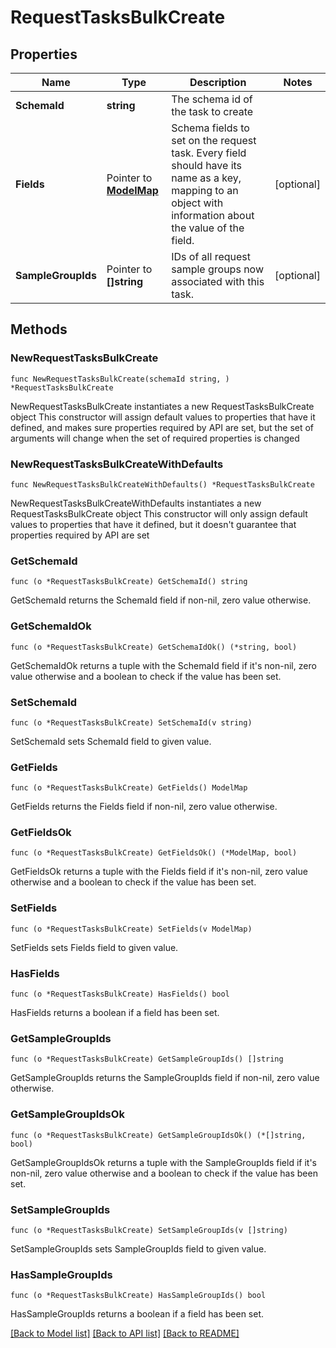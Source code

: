# RequestTasksBulkCreate

## Properties

Name | Type | Description | Notes
------------ | ------------- | ------------- | -------------
**SchemaId** | **string** | The schema id of the task to create | 
**Fields** | Pointer to [**ModelMap**](map.md) | Schema fields to set on the request task. Every field should have its name as a key, mapping to an object with information about the value of the field.  | [optional] 
**SampleGroupIds** | Pointer to **[]string** | IDs of all request sample groups now associated with this task. | [optional] 

## Methods

### NewRequestTasksBulkCreate

`func NewRequestTasksBulkCreate(schemaId string, ) *RequestTasksBulkCreate`

NewRequestTasksBulkCreate instantiates a new RequestTasksBulkCreate object
This constructor will assign default values to properties that have it defined,
and makes sure properties required by API are set, but the set of arguments
will change when the set of required properties is changed

### NewRequestTasksBulkCreateWithDefaults

`func NewRequestTasksBulkCreateWithDefaults() *RequestTasksBulkCreate`

NewRequestTasksBulkCreateWithDefaults instantiates a new RequestTasksBulkCreate object
This constructor will only assign default values to properties that have it defined,
but it doesn't guarantee that properties required by API are set

### GetSchemaId

`func (o *RequestTasksBulkCreate) GetSchemaId() string`

GetSchemaId returns the SchemaId field if non-nil, zero value otherwise.

### GetSchemaIdOk

`func (o *RequestTasksBulkCreate) GetSchemaIdOk() (*string, bool)`

GetSchemaIdOk returns a tuple with the SchemaId field if it's non-nil, zero value otherwise
and a boolean to check if the value has been set.

### SetSchemaId

`func (o *RequestTasksBulkCreate) SetSchemaId(v string)`

SetSchemaId sets SchemaId field to given value.


### GetFields

`func (o *RequestTasksBulkCreate) GetFields() ModelMap`

GetFields returns the Fields field if non-nil, zero value otherwise.

### GetFieldsOk

`func (o *RequestTasksBulkCreate) GetFieldsOk() (*ModelMap, bool)`

GetFieldsOk returns a tuple with the Fields field if it's non-nil, zero value otherwise
and a boolean to check if the value has been set.

### SetFields

`func (o *RequestTasksBulkCreate) SetFields(v ModelMap)`

SetFields sets Fields field to given value.

### HasFields

`func (o *RequestTasksBulkCreate) HasFields() bool`

HasFields returns a boolean if a field has been set.

### GetSampleGroupIds

`func (o *RequestTasksBulkCreate) GetSampleGroupIds() []string`

GetSampleGroupIds returns the SampleGroupIds field if non-nil, zero value otherwise.

### GetSampleGroupIdsOk

`func (o *RequestTasksBulkCreate) GetSampleGroupIdsOk() (*[]string, bool)`

GetSampleGroupIdsOk returns a tuple with the SampleGroupIds field if it's non-nil, zero value otherwise
and a boolean to check if the value has been set.

### SetSampleGroupIds

`func (o *RequestTasksBulkCreate) SetSampleGroupIds(v []string)`

SetSampleGroupIds sets SampleGroupIds field to given value.

### HasSampleGroupIds

`func (o *RequestTasksBulkCreate) HasSampleGroupIds() bool`

HasSampleGroupIds returns a boolean if a field has been set.


[[Back to Model list]](../README.md#documentation-for-models) [[Back to API list]](../README.md#documentation-for-api-endpoints) [[Back to README]](../README.md)


